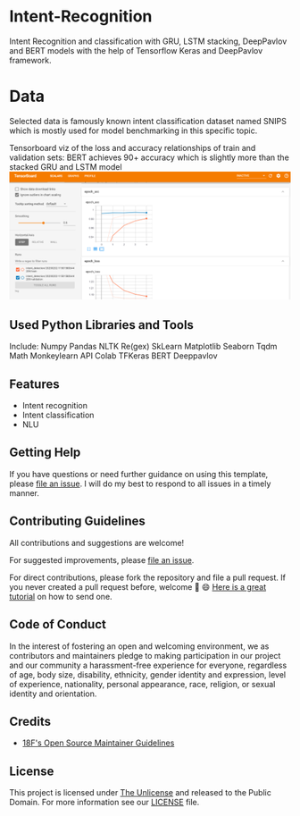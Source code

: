 # Intent-Recognition
Intent Recognition and classification with GRU, LSTM stacking, DeepPavlov and BERT models with the help of Tensorflow Keras and DeepPavlov framework.

# Data
Selected data is famously known intent classification dataset named SNIPS which is mostly used for model benchmarking in this specific topic.


Tensorboard viz of the loss and accuracy relationships of train and validation sets: 
BERT achieves 90+ accuracy which is slightly more than the stacked GRU and LSTM model
![Tensorboard viz of the loss and accuracy relationships of train and validation sets](https://github.com/elvinaqa/Intent-Recognition/blob/main/pic/ten.PNG)



## Used Python Libraries and Tools
Include:
  Numpy
  Pandas
  NLTK
  Re(gex)
  SkLearn
  Matplotlib
  Seaborn
  Tqdm
  Math
  Monkeylearn API
  Colab
  TFKeras
  BERT
  Deeppavlov
  
 

## Features

 - Intent recognition
 - Intent classification
 - NLU
 

## Getting Help

If you have questions or need further guidance on using this template, please [file an issue](https://github.com/elvinaqa/Intent-Recognition/issues). I will do my best to respond to all issues in a timely manner.

## Contributing Guidelines

All contributions and suggestions are welcome!

For suggested improvements, please [file an issue](https://github.com/elvinaqa/Intent-Recognition/issues).

For direct contributions, please fork the repository and file a pull request. If you never created a pull request before, welcome 🎉 😄 [Here is a great tutorial](https://egghead.io/series/how-to-contribute-to-an-open-source-project-on-github) on how to send one.

## Code of Conduct

In the interest of fostering an open and welcoming environment, we as contributors and maintainers pledge to making participation in our project and our community a harassment-free experience for everyone, regardless of age, body size, disability, ethnicity, gender identity and expression, level of experience, nationality, personal appearance, race, religion, or sexual identity and orientation.

## Credits


- [18F's Open Source Maintainer Guidelines](https://pages.18f.gov/open-source-program/pages/maintainer_guidelines/)

## License

This project is licensed under [The Unlicense](https://unlicense.org/) and released to the Public Domain. For more information see our [LICENSE](https://github.com/ascott1/readme-template/blob/master/LICENSE) file.
